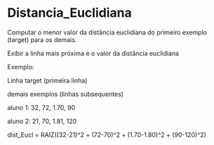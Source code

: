 # Distancia_Euclidiana

Computar o menor valor da distância euclidiana do primeiro exemplo (target) para os demais.

Exibir a linha mais próxima e o valor da distância euclidiana



Exemplo:

Linha target (primeira linha)

demais exemplos (linhas subsequentes)

aluno 1: 32, 72, 1.70, 90

aluno 2: 21, 70, 1.81, 120

dist_Eucl = RAIZ((32-21)^2 + (72-70)^2 + (1.70-1.80)^2 + (90-120)^2)

